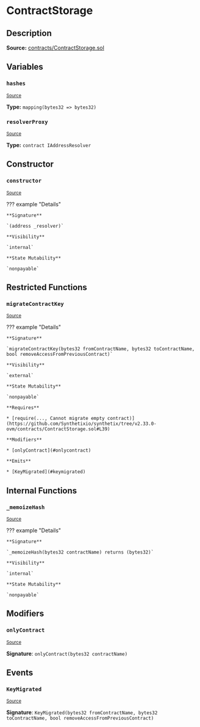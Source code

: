 # ContractStorage

## Description

**Source:** [contracts/ContractStorage.sol](https://github.com/Synthetixio/synthetix/tree/v2.33.0-ovm/contracts/ContractStorage.sol)

## Variables

### `hashes`

<sub>[Source](https://github.com/Synthetixio/synthetix/tree/v2.33.0-ovm/contracts/ContractStorage.sol#L11)</sub>

**Type:** `mapping(bytes32 => bytes32)`

### `resolverProxy`

<sub>[Source](https://github.com/Synthetixio/synthetix/tree/v2.33.0-ovm/contracts/ContractStorage.sol#L9)</sub>

**Type:** `contract IAddressResolver`

## Constructor

### `constructor`

<sub>[Source](https://github.com/Synthetixio/synthetix/tree/v2.33.0-ovm/contracts/ContractStorage.sol#L13)</sub>

??? example "Details"

    **Signature**

    `(address _resolver)`

    **Visibility**

    `internal`

    **State Mutability**

    `nonpayable`

## Restricted Functions

### `migrateContractKey`

<sub>[Source](https://github.com/Synthetixio/synthetix/tree/v2.33.0-ovm/contracts/ContractStorage.sol#L34)</sub>

??? example "Details"

    **Signature**

    `migrateContractKey(bytes32 fromContractName, bytes32 toContractName, bool removeAccessFromPreviousContract)`

    **Visibility**

    `external`

    **State Mutability**

    `nonpayable`

    **Requires**

    * [require(..., Cannot migrate empty contract)](https://github.com/Synthetixio/synthetix/tree/v2.33.0-ovm/contracts/ContractStorage.sol#L39)

    **Modifiers**

    * [onlyContract](#onlycontract)

    **Emits**

    * [KeyMigrated](#keymigrated)

## Internal Functions

### `_memoizeHash`

<sub>[Source](https://github.com/Synthetixio/synthetix/tree/v2.33.0-ovm/contracts/ContractStorage.sol#L20)</sub>

??? example "Details"

    **Signature**

    `_memoizeHash(bytes32 contractName) returns (bytes32)`

    **Visibility**

    `internal`

    **State Mutability**

    `nonpayable`

## Modifiers

### `onlyContract`

<sub>[Source](https://github.com/Synthetixio/synthetix/tree/v2.33.0-ovm/contracts/ContractStorage.sol#L52)</sub>

**Signature**: `onlyContract(bytes32 contractName)`

## Events

### `KeyMigrated`

<sub>[Source](https://github.com/Synthetixio/synthetix/tree/v2.33.0-ovm/contracts/ContractStorage.sol#L63)</sub>

**Signature**: `KeyMigrated(bytes32 fromContractName, bytes32 toContractName, bool removeAccessFromPreviousContract)`
